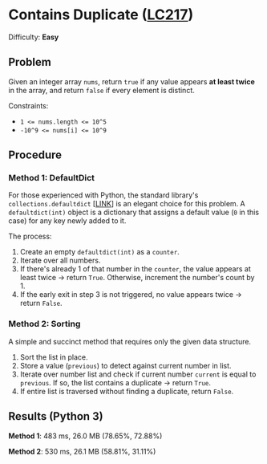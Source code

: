 # Contains Duplicate ([LC217](https://leetcode.com/problems/contains-duplicate/))
Difficulty: **Easy**

## Problem
Given an integer array `nums`, return `true` if any value appears **at least twice** in the array, and return `false` if every element is distinct.

Constraints:
- `1 <= nums.length <= 10^5`
- `-10^9 <= nums[i] <= 10^9`

## Procedure

### Method 1: DefaultDict

For those experienced with Python, the standard library's `collections.defaultdict` [[LINK](https://docs.python.org/3/library/collections.html#collections.defaultdict)] is an elegant choice for this problem.  A `defaultdict(int)` object is a dictionary that assigns a default value (`0` in this case) for any key newly added to it.

The process:
1. Create an empty `defaultdict(int)` as a `counter`.
2. Iterate over all numbers.
3. If there's already 1 of that number in the `counter`, the value appears at least twice -> return `True`.  Otherwise, increment the number's count by 1.
4. If the early exit in step 3 is not triggered, no value appears twice -> return `False`.

### Method 2: Sorting

A simple and succinct method that requires only the given data structure.

1. Sort the list in place.
2. Store a value (`previous`) to detect against current number in list.
3. Iterate over number list and check if current number `current` is equal to `previous`. If so, the list contains a duplicate -> return `True`.
4. If entire list is traversed without finding a duplicate, return `False`.

## Results (Python 3)

**Method 1**:  483 ms, 26.0 MB (78.65%, 72.88%)

**Method 2**:  530 ms, 26.1 MB (58.81%, 31.11%)
